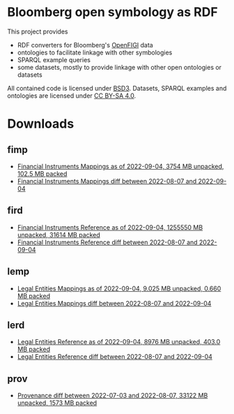 Bloomberg open symbology as RDF
===============================

This project provides

- RDF converters for Bloomberg's [OpenFIGI][1] data
- ontologies to facilitate linkage with other symbologies
- SPARQL example queries
- some datasets, mostly to provide linkage with other open ontologies or datasets

All contained code is licensed under [BSD3][2].  Datasets, SPARQL examples and
ontologies are licensed under [CC BY-SA 4.0][3].


Downloads
=========

fimp
----

- [Financial Instruments Mappings as of 2022-09-04, 3754 MB unpacked, 102.5 MB packed](https://gagroupnl-my.sharepoint.com/:u:/g/personal/sebastian_freundt_ga-group_nl/EWIQcHhH5kZBrUSA8Uu4JR8BJjVPnm5BDxpTEX7f4XKH3w?e=eEMEn3)
- [Financial Instruments Mappings diff between 2022-08-07 and 2022-09-04](https://gagroupnl-my.sharepoint.com/:u:/g/personal/sebastian_freundt_ga-group_nl/EfJ7xeXEwy5HpmsPzp21ZP4BuwPNNs4JVNBJMob3p0hTOg?e=0v8xIV)

fird
----

- [Financial Instruments Reference as of 2022-09-04, 1255550 MB unpacked, 31614 MB packed](https://gagroupnl-my.sharepoint.com/:u:/g/personal/sebastian_freundt_ga-group_nl/EcElm5tY16hImGqsZSRAEaYB2B3PNi7kz1s6VLPbCQVdPw?e=K5NFAe)
- [Financial Instruments Reference diff between 2022-08-07 and 2022-09-04](https://gagroupnl-my.sharepoint.com/:u:/g/personal/sebastian_freundt_ga-group_nl/EZWwDceiMnBGgTCr5K2DWxsBIBrxgnL-cL0RhWwkIAJi_Q?e=vXfH7K)

lemp
----

- [Legal Entities Mappings as of 2022-09-04, 9.025 MB unpacked, 0.660 MB packed](https://gagroupnl-my.sharepoint.com/:u:/g/personal/sebastian_freundt_ga-group_nl/EQPzdhaL-v9LqsBHl1ANlMsB_HI0JkKANYzlVVHiZCCYwA?e=6ZNCmC)
- [Legal Entities Mappings diff between 2022-08-07 and 2022-09-04](https://gagroupnl-my.sharepoint.com/:u:/g/personal/sebastian_freundt_ga-group_nl/EZnwbIVPDZRDnFYdOYXOUqwBzgCOHDNvz8mlXySspGfraQ?e=rb0m4Q)

lerd
----

- [Legal Entities Reference as of 2022-09-04, 8976 MB unpacked, 403.0 MB packed](https://gagroupnl-my.sharepoint.com/:u:/g/personal/sebastian_freundt_ga-group_nl/EdU_c848USJKj58L5tb_SBMB3BkOQ9F-xcbi2pvmoCaopg?e=AlMbkS)
- [Legal Entities Reference diff between 2022-08-07 and 2022-09-04](https://gagroupnl-my.sharepoint.com/:u:/g/personal/sebastian_freundt_ga-group_nl/EaGl9inwKUdJjLIhFDigAO4BPRVgoTfFqhi-dMK51gC8xA?e=fuQ2sG)

prov
----
- [Provenance diff between 2022-07-03 and 2022-08-07, 33122 MB unpacked, 1573 MB packed](https://gagroupnl-my.sharepoint.com/:u:/g/personal/sebastian_freundt_ga-group_nl/EelCDx1s8FdFtlICtv1vojIBX0RkI4mhUUiCN733DGPAwQ)

  [1]: http://openfigi.com/
  [2]: http://opensource.org/licenses/BSD-3-Clause
  [3]: http://creativecommons.org/licenses/by-sa/4.0/
  [4]: http://datahub.io/dataset/figi


